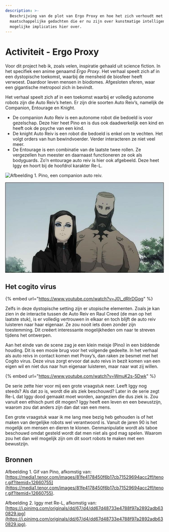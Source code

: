 ```yaml
---
description: >-
  Beschrijving van de plot van Ergo Proxy en hoe het zich verhoudt met
  maatschappelijke gedachten die er nu zijn over kunstmatige intelligentie en
  mogelijke implicaties hier over.
---
```


# Activiteit - Ergo Proxy

Voor dit project heb ik, zoals velen, inspiratie gehaald uit science fiction. In het specifiek een anime genaamd _Ergo Proxy_. Het verhaal speelt zich af in een dystopische toekomst, waarbij de mensheid de biosfeer heeft verwoest. Daardoor leven mensen in biodomes.  Afgesloten sferen, waar een gigantische metropool zich in bevindt.

Het verhaal speelt zich af in een toekomst waarbij er volledig autonome robots zijn die Auto Reiv’s heten. Er zijn drie soorten Auto Reiv’s, namelijk de Companion, Entourage en Knight. 

* De companion Auto Reiv is een autonome robot die bedoeld is voor gezelschap. Deze hier heet Pino en is dus ook daadwerkelijk een kind en heeft ook de psyche van een kind.
* De knight Auto Reiv is een robot die bedoeld is enkel om te vechten. Het volgt orders van hun bewindvoerder. Verder interacteren ze niet veel meer.
* De Entourage is een combinatie van de laatste twee rollen. Ze vergezellen hun meester en daarnaast functioneren ze ook als bodyguards. Zo’n entourage auto reiv is hier ook afgebeeld. Deze heet Iggy en hoort bij de hoofdrol karakter Re-L.

![Afbeelding 1. Pino, een companion auto reiv. ](https://media1.tenor.com/images/81fe4178450f6b17cb71529694acc2ff/tenor.gif?itemid=12660755)

![Afbeelding 2. Rechts is Iggy afgebeeld \(entourage auto reiv\) met zijn eigenaar, Re-L. ](../.gitbook/assets/dd67d48733e4788f97a2892adb630829.jpg)

## Het cogito virus

{% embed url="https://www.youtube.com/watch?v=J0\_dRIrDGqg" %}

Zelfs in deze dystopische setting zijn er utopische elementen. Zoals je kan zien in de interactie tussen de Auto Reiv en Raul Creed \(de man op het laatste stuk\), is er volledig vertrouwen in elkaar en toch blijft de auto reiv luisteren naar haar eigenaar. Ze zou nooit iets doen zonder zijn toestemming. Dit creëert interessante mogelijkheden om naar te streven tijdens het ontwerpen.

Aan het einde van de scene zag je een klein meisje \(Pino\) in een biddende houding. Dit is een mooie brug voor het volgende gedeelte. In het verhaal als auto reivs in contact komen met Proxy’s, dan raken ze besmet met het Cogito virus. Deze virus zorgt ervoor dat auto reivs in bezit komen van een eigen wil en niet dus naar hun eigenaar luisteren, maar naar wat zij willen. 

{% embed url="https://www.youtube.com/watch?v=WmuK2s-5Dwk" %}

De serie zette hier voor mij een grote vraagstuk neer. Leeft Iggy nog steeds? Als dat zo is, wordt die als ziek beschouwd? Later in de serie zegt Re-L dat Iggy dood gemaakt moet worden, aangezien die dus ziek is. Zou vanuit een ethisch punt dit mogen? Iggy heeft een leven en een bewustzijn, waarom zou dat anders zijn dan dat van een mens. 

Een grote vraagstuk waar ik me lang mee bezig heb gehouden is of het maken van dergelijke robots wel verantwoord is. Vanuit de jaren 90 is het mogelijk om mensen en dieren te klonen. Genmanipulatie wordt als taboe beschouwd omdat gesteld wordt dat men niet als god mag spelen. Waarom zou het dan wél mogelijk zijn om dit soort robots te maken met een bewustzijn. 

## Bronnen

Afbeelding 1. Gif van Pino, afkomstig van: [https://media1.tenor.com/images/81fe4178450f6b17cb71529694acc2ff/tenor.gif?itemid=12660755](https://media1.tenor.com/images/81fe4178450f6b17cb71529694acc2ff/tenor.gif?itemid=12660755).

Afbeelding 2. Iggy met Re-L, afkomstig van: [https://i.pinimg.com/originals/dd/67/d4/dd67d48733e4788f97a2892adb630829.jpg](https://i.pinimg.com/originals/dd/67/d4/dd67d48733e4788f97a2892adb630829.jpg).




